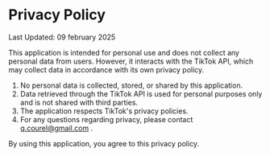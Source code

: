 # Privacy Policy

Last Updated: 09 february 2025

This application is intended for personal use and does not collect any personal data from users. However, it interacts with the TikTok API, which may collect data in accordance with its own privacy policy.

1.  No personal data is collected, stored, or shared by this application.
2.  Data retrieved through the TikTok API is used for personal purposes only and is not shared with third parties.
3.  The application respects TikTok's privacy policies.
4.  For any questions regarding privacy, please contact q.courel@gmail.com .

By using this application, you agree to this privacy policy.
